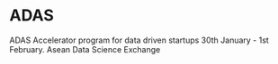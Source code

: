# ADAS
ADAS Accelerator program for data driven startups 30th January - 1st February.
Asean Data Science Exchange
